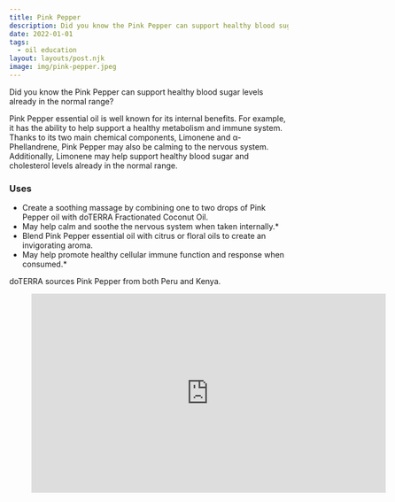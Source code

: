 ```yaml
---
title: Pink Pepper
description: Did you know the Pink Pepper can support healthy blood sugar levels already in the normal range?
date: 2022-01-01
tags:
  - oil education
layout: layouts/post.njk
image: img/pink-pepper.jpeg
---
```


Did you know the Pink Pepper can support healthy blood sugar levels already in the normal range?

Pink Pepper essential oil is well known for its internal benefits. For example, it has the ability to help support a healthy metabolism and immune system. Thanks to its two main chemical components, Limonene and α-Phellandrene, Pink Pepper may also be calming to the nervous system. Additionally, Limonene may help support healthy blood sugar and cholesterol levels already in the normal range.

### Uses

- Create a soothing massage by combining one to two drops of Pink Pepper oil with doTERRA Fractionated Coconut Oil.
- May help calm and soothe the nervous system when taken internally.\*
- Blend Pink Pepper essential oil with citrus or floral oils to create an invigorating aroma.
- May help promote healthy cellular immune function and response when consumed.\*

doTERRA sources Pink Pepper from both Peru and Kenya.

<figure class="video-container">
<iframe loading="lazy" src="https://www.youtube.com/embed/AOQr8WA0x18?wmode=transparent&amp;modestbranding=1&amp;autohide=1&amp;showinfo=0&amp;rel=0" width="640" height="360" frameborder="0" title="Pink Pepper Essential Oil- Sourcing Pink Pepper in Kenya" webkitallowfullscreen="" mozallowfullscreen="" allowfullscreen=""></iframe>
</figure>
